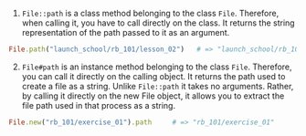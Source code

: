 1. `File::path` is a class method belonging to the class `File`. Therefore, when calling it, you have to call directly on the class. It returns the string representation of the path passed to it as an argument.

  ```ruby
  File.path("launch_school/rb_101/lesson_02")   # => "launch_school/rb_101/lesson_02"
  ```

2. `File#path` is an instance method belonging to the class `File`. Therefore, you can call it directly on the calling object. It returns the path used to create a file as a string. Unlike `File::path` it takes no arguments. Rather, by calling it directly on the new File object, it allows you to extract the file path used in that process as a string. 

  ```ruby
  File.new("rb_101/exercise_01").path     # => "rb_101/exercise_01"
  ```
